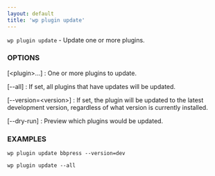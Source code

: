```yaml
---
layout: default
title: 'wp plugin update'
---
```


`wp plugin update` - Update one or more plugins.

### OPTIONS

[&lt;plugin&gt;...]
: One or more plugins to update.

[--all]
: If set, all plugins that have updates will be updated.

[--version=&lt;version&gt;]
: If set, the plugin will be updated to the latest development version,
regardless of what version is currently installed.

[--dry-run]
: Preview which plugins would be updated.

### EXAMPLES

    wp plugin update bbpress --version=dev

    wp plugin update --all

